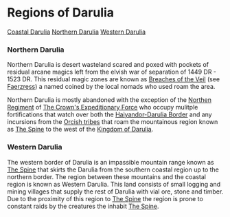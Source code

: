 # Regions of Darulia
[Coastal Darulia](/World/Continents/Darulia/Regions%20of%20Darulia/Coastal%20Darulia/CoastalDarulia.md) 
[Northern Darulia](/World/Continents/Darulia/Regions%20of%20Darulia/Northern%20Darulia/NorthernDarulia.md) 
[Western Darulia](/World/Continents/Darulia/Regions%20of%20Darulia/Western%20Darulia/WesternDarulia.md) 


### Northern Darulia
Northern Darulia is desert wasteland scared and poxed with pockets of residual arcane magics left from the elvish war of separation of 1449 DR - 1523 DR.
This residual magic zones are known as [Breaches of the Veil](/TODO.md) (see [Faerzress](https://forgottenrealms.fandom.com/wiki/Faerzress)) a named coined by the local nomads who used roam the area.

Northern Darulia is mostly abandoned with the exception of the [Northen Regiment](/TODO.md) of [The Crown's Expeditionary Force](/TODO.md) who occupy mulitple fortifications that watch over both the [Haiyandor-Darulia Border](/TODO.md) and any incursions from the [Orcish tribes](/TODO.md) that roam the mountainous region known as [The Spine](/TODO.md) to the west of the [Kingdom of Darulia](/TODO.md).  



### Western Darulia
The western border of Darulia is an impassible mountain range known as [The Spine](/TODO.md) that skirts the Darulia from the southern coastal region up to the northern border. The region between these mountains and the coastal region is known as Western Darulia. This land consists of small logging and mining villages that supply the rest of Darulia with vial ore, stone and timber. Due to the proximity of this region to [The Spine](/TODO.md) the region is prone to constant raids by the creatures the inhabit [The Spine](/TODO.md).